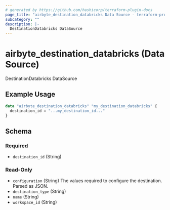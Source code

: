 ```yaml
---
# generated by https://github.com/hashicorp/terraform-plugin-docs
page_title: "airbyte_destination_databricks Data Source - terraform-provider-airbyte"
subcategory: ""
description: |-
  DestinationDatabricks DataSource
---
```


# airbyte_destination_databricks (Data Source)

DestinationDatabricks DataSource

## Example Usage

```terraform
data "airbyte_destination_databricks" "my_destination_databricks" {
  destination_id = "...my_destination_id..."
}
```

<!-- schema generated by tfplugindocs -->
## Schema

### Required

- `destination_id` (String)

### Read-Only

- `configuration` (String) The values required to configure the destination. Parsed as JSON.
- `destination_type` (String)
- `name` (String)
- `workspace_id` (String)
